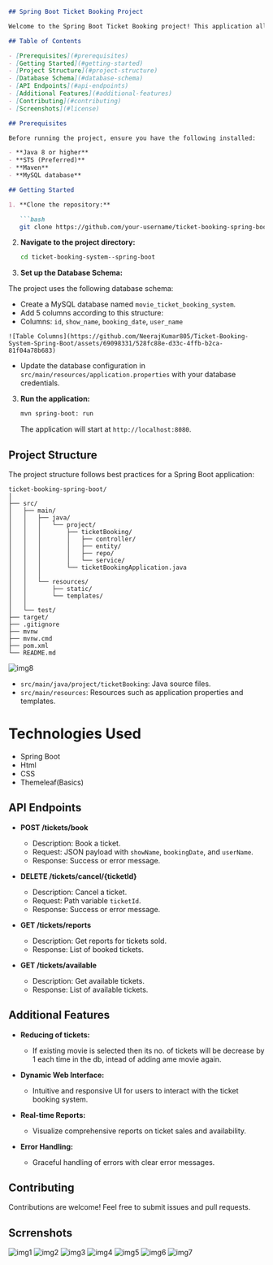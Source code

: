 ```markdown
## Spring Boot Ticket Booking Project

Welcome to the Spring Boot Ticket Booking project! This application allows users to seamlessly book tickets for various shows, cancel reservations, and retrieve insightful reports about ticket sales.

## Table of Contents

- [Prerequisites](#prerequisites)
- [Getting Started](#getting-started)
- [Project Structure](#project-structure)
- [Database Schema](#database-schema)
- [API Endpoints](#api-endpoints)
- [Additional Features](#additional-features)
- [Contributing](#contributing)
- [Screenshots](#license)

## Prerequisites

Before running the project, ensure you have the following installed:

- **Java 8 or higher**
- **STS (Preferred)**
- **Maven**
- **MySQL database**

## Getting Started

1. **Clone the repository:**

   ```bash
   git clone https://github.com/your-username/ticket-booking-spring-boot.git
   ```

2. **Navigate to the project directory:**

   ```bash
   cd ticket-booking-system--spring-boot
   ```

3. **Set up the Database Schema:**

The project uses the following database schema:

   - Create a MySQL database named `movie_ticket_booking_system`.
   - Add 5 columns according to this structure:
   - Columns: `id`, `show_name`, `booking_date`, `user_name`

    ![Table Columns](https://github.com/NeerajKumar805/Ticket-Booking-System-Spring-Boot/assets/69098331/528fc88e-d33c-4ffb-b2ca-81f04a78b683)

   - Update the database configuration in `src/main/resources/application.properties` with your database credentials.

3. **Run the application:**

   ```bash
   mvn spring-boot: run
   ```

   The application will start at `http://localhost:8080`.

## Project Structure

The project structure follows best practices for a Spring Boot application:

```
ticket-booking-spring-boot/
│
├── src/
│   ├── main/
│   │   ├── java/
│   │   │   └── project/
│   │   │       ├── ticketBooking/
│   │   │       │   ├── controller/
│   │   │       │   ├── entity/
│   │   │       │   ├── repo/
│   │   │       │   └── service/
│   │   │       └── ticketBookingApplication.java
│   │   │
│   │   └── resources/
│   │       ├── static/
│   │       └── templates/
│   │
│   └── test/
├── target/
├── .gitignore
├── mvnw
├── mvnw.cmd
├── pom.xml
└── README.md
```
![img8](https://github.com/NeerajKumar805/Ticket-Booking-System-Spring-Boot/assets/69098331/de313545-a209-4311-b899-2c5e72b0f015)

- `src/main/java/project/ticketBooking`: Java source files.
- `src/main/resources`: Resources such as application properties and templates.


# Technologies Used
- Spring Boot
- Html
- CSS
- Themeleaf(Basics)

## API Endpoints

- **POST /tickets/book**
  - Description: Book a ticket.
  - Request: JSON payload with `showName`, `bookingDate`, and `userName`.
  - Response: Success or error message.

- **DELETE /tickets/cancel/{ticketId}**
  - Description: Cancel a ticket.
  - Request: Path variable `ticketId`.
  - Response: Success or error message.

- **GET /tickets/reports**
  - Description: Get reports for tickets sold.
  - Response: List of booked tickets.

- **GET /tickets/available**
  - Description: Get available tickets.
  - Response: List of available tickets.

## Additional Features

- **Reducing of tickets:**
  - If existing movie is selected then its no. of tickets will be decrease by 1 each time in the db, intead of adding ame movie again.

- **Dynamic Web Interface:**
  - Intuitive and responsive UI for users to interact with the ticket booking system.

- **Real-time Reports:**
  - Visualize comprehensive reports on ticket sales and availability.

- **Error Handling:**
  - Graceful handling of errors with clear error messages.

## Contributing

Contributions are welcome! Feel free to submit issues and pull requests.

## Scrrenshots

![img1](https://github.com/NeerajKumar805/Ticket-Booking-System-Spring-Boot/assets/69098331/4fd9ccdd-e449-46c2-b688-eb64a33bbadf)
![img2](https://github.com/NeerajKumar805/Ticket-Booking-System-Spring-Boot/assets/69098331/daaaaa9a-e469-40d9-9eba-ebe65b29642b)
![img3](https://github.com/NeerajKumar805/Ticket-Booking-System-Spring-Boot/assets/69098331/07525c50-a4b6-41fd-8438-91eaced34f64)
![img4](https://github.com/NeerajKumar805/Ticket-Booking-System-Spring-Boot/assets/69098331/00641daf-5fe0-4111-8152-8c4716ea8b4e)
![img5](https://github.com/NeerajKumar805/Ticket-Booking-System-Spring-Boot/assets/69098331/b8aff79b-3e42-49a9-8b4b-468040ba5aa9)
![img6](https://github.com/NeerajKumar805/Ticket-Booking-System-Spring-Boot/assets/69098331/cc42eb7d-1e7c-402f-b85b-cc51afb0b845)
![img7](https://github.com/NeerajKumar805/Ticket-Booking-System-Spring-Boot/assets/69098331/f70596b6-e985-44af-b8da-e61b659a8e28)
```
